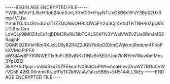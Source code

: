 -----BEGIN AGE ENCRYPTED FILE-----
YWdlLWVuY3J5cHRpb24ub3JnL3YxCi0+IFgyNTUxOSB6cVFuY3ByS2UxRmp4V1Jw
YVhkTGJ0U3VndUh3T1ZZUUNwOHR5QW5FY2d3CjlXVXdTRTNHR0ZpQkNUTjBpcGxn
LzVQLy9iM0Z4cEd1cjBDM3RxRU5IbTQKLS0tIFN3YWxiVWZvZUx6RmJMS2RaajhP
OGM5Q2RVbHRmRXJzUERyR2R4Z2JGNFkKoDSXmOWjkkmjRmbmr4PKoPkXVMmFtPFX
aW3jIAwBFYI0lNWET1x9uFUS8vjNKxDNlz8vSE0rUoa7ktNYmVWawbmMns3YpUZQ
3kAY+SJ1joy/+uVddBxu70ZFEkcmfv0BIdOUPWhvAoaHnwjDruWZ7ROu0VWrVD5F
426L0XntmkKrJp91y1X2k8WsAv1alzs5B6b+5U5144LL3kEy
-----END AGE ENCRYPTED FILE-----
